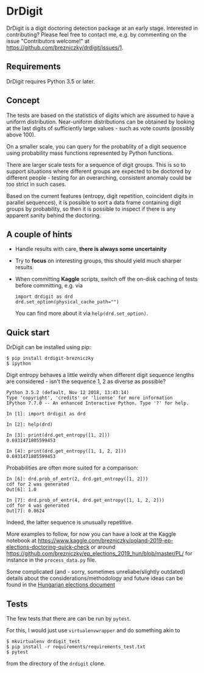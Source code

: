 DrDigit
=======

DrDigit is a digit doctoring detection package at an early stage.
Interested in contributing? Please feel free to contact me, e.g. by
commenting on the issue "Contributors welcome!" at 
https://github.com/brezniczky/drdigit/issues/1.

Requirements
------------

DrDigit requires Python 3.5 or later.

Concept
-------

The tests are based on the statistics of digits which are assumed to have a
uniform distribution. Near-uniform distributions can be obtained by looking
at the last digits of sufficiently large values - such as vote counts
(possibly above 100).

On a smaller scale, you can query for the probablity of a digit sequence using
probability mass functions represented by Python functions.

There are larger scale tests for a sequence of digit groups. This is so to
support situations where different groups are expected to be doctored by
different people - testing for an overarching, consistent anomaly could be too
strict in such cases.

Based on the current features (entropy, digit repetition, coincident digits in
parallel sequences), it is possible to sort a data frame containing digit groups
by probability, so then it is possible to inspect if there is any apparent
sanity behind the doctoring.

A couple of hints
-----------------

* Handle results with care, **there is always some uncertainity**
* Try to **focus** on interesting groups, this should yield much sharper results
* When committing **Kaggle** scripts, switch off the on-disk caching of tests 
  before committing, e.g. via
  
    ```
    import drdigit as drd
    drd.set_option(physical_cache_path="")
    ```
  
  You can find more about it via `help(drd.set_option)`.

Quick start
-----------

DrDigit can be installed using pip:

    $ pip install drdigit-brezniczky
    $ ipython

Digit entropy behaves a little weirdly when different digit sequence lengths are 
considered - isn't the sequence 1, 2 as diverse as possible?

    Python 3.5.2 (default, Nov 12 2018, 13:43:14)
    Type 'copyright', 'credits' or 'license' for more information
    IPython 7.7.0 -- An enhanced Interactive Python. Type '?' for help.
    
    In [1]: import drdigit as drd
    
    In [2]: help(drd)
    
    In [3]: print(drd.get_entropy([1, 2]))                                                                                                       
    0.6931471805599453
    
    In [4]: print(drd.get_entropy([1, 1, 2, 2]))                                                                                                 
    0.6931471805599453
    
Probabilities are often more suited for a comparison:
    
    In [6]: drd.prob_of_entr(2, drd.get_entropy([1, 2]))                                                                                   
    cdf for 2 was generated
    Out[6]: 1.0
    
    In [7]: drd.prob_of_entr(4, drd.get_entropy([1, 1, 2, 2]))                                                                                   
    cdf for 4 was generated
    Out[7]: 0.0624
    
Indeed, the latter sequence is unusually repetitive.

More examples to follow, for now you can have a look at the Kaggle notebook at 
https://www.kaggle.com/brezniczky/poland-2019-ep-elections-doctoring-quick-check
or around
https://github.com/brezniczky/ep_elections_2019_hun/blob/master/PL/
for instance in the `process_data.py` file.

Some complicated (and - sorry, sometimes unreliabe/slightly outdated) details 
about the considerations/methodology and future ideas can be found in the
[Hungarian elections document](
https://nbviewer.jupyter.org/github/brezniczky/ep_elections_2019_hun/blob/master/report.ipynb
)


Tests
-----

The few tests that there are can be run by `pytest`. 

For this, I would just use `virtualenvwrapper` and do something akin to

    $ mkvirtualenv drdigit_test
    $ pip install -r requirements/requirements_test.txt
    $ pytest
 
from the directory of the `drdigit` clone.
